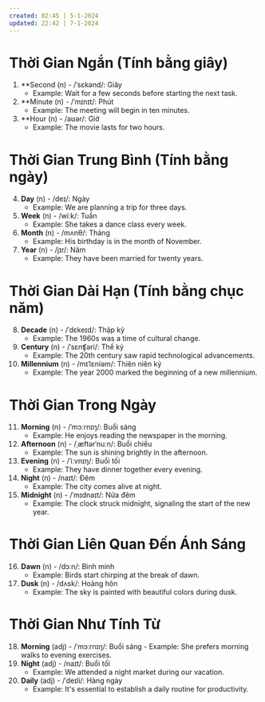```yaml
---
created: 02:45 | 5-1-2024
updated: 22:42 | 7-1-2024
---
```

# Thời Gian Ngắn (Tính bằng giây)
1. **Second (n) - /ˈsɛkənd/: Giây
    - Example: Wait for a few seconds before starting the next task.
2. **Minute (n) - /ˈmɪnɪt/: Phút
    - Example: The meeting will begin in ten minutes.
3. **Hour (n) - /aʊər/: Giờ
	- Example: The movie lasts for two hours.
# Thời Gian Trung Bình (Tính bằng ngày)
4. **Day** (n) - /deɪ/: Ngày
    - Example: We are planning a trip for three days.
5. **Week** (n) - /wiːk/: Tuần
    - Example: She takes a dance class every week.
6. **Month** (n) - /mʌnθ/: Tháng
    - Example: His birthday is in the month of November.
7. **Year** (n) - /jɪr/: Năm
	- Example: They have been married for twenty years.
# Thời Gian Dài Hạn (Tính bằng chục năm)
8. **Decade** (n) - /ˈdɛkeɪd/: Thập kỷ
    - Example: The 1960s was a time of cultural change.
9. **Century** (n) - /ˈsɛnʧəri/: Thế kỷ
    - Example: The 20th century saw rapid technological advancements.
10. **Millennium** (n) - /mɪˈlɛniəm/: Thiên niên kỷ
    - Example: The year 2000 marked the beginning of a new millennium.
# Thời Gian Trong Ngày 
11. **Morning** (n) - /ˈmɔːrnɪŋ/: Buổi sáng 
	- Example: He enjoys reading the newspaper in the morning.
1. **Afternoon** (n) - /ˌæftərˈnuːn/: Buổi chiều
    - Example: The sun is shining brightly in the afternoon.
2. **Evening** (n) - /ˈiːvnɪŋ/: Buổi tối
    - Example: They have dinner together every evening.
3. **Night** (n) - /naɪt/: Đêm
    - Example: The city comes alive at night.
4. **Midnight** (n) - /ˈmɪdnaɪt/: Nửa đêm
    - Example: The clock struck midnight, signaling the start of the new year.
# Thời Gian Liên Quan Đến Ánh Sáng 
16. **Dawn** (n) - /dɔːn/: Bình minh  
	- Example: Birds start chirping at the break of dawn.
1. **Dusk** (n) - /dʌsk/: Hoàng hôn
	- Example: The sky is painted with beautiful colors during dusk.
# Thời Gian Như Tính Từ
18. **Morning** (adj) - /ˈmɔːrnɪŋ/: Buổi sáng - Example: She prefers morning walks to evening exercises.
19. **Night** (adj) - /naɪt/: Buổi tối
    - Example: We attended a night market during our vacation.
20. **Daily** (adj) - /ˈdeɪli/: Hàng ngày
    - Example: It's essential to establish a daily routine for productivity.